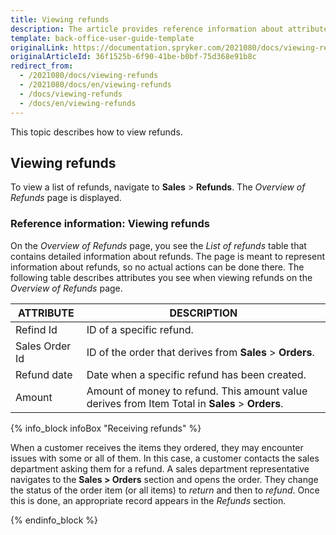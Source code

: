 ```yaml
---
title: Viewing refunds
description: The article provides reference information about attributes Back Office users see when viewing the list of refunds.
template: back-office-user-guide-template
originalLink: https://documentation.spryker.com/2021080/docs/viewing-refunds
originalArticleId: 36f1525b-6f90-41be-b0bf-75d368e91b8c
redirect_from:
  - /2021080/docs/viewing-refunds
  - /2021080/docs/en/viewing-refunds
  - /docs/viewing-refunds
  - /docs/en/viewing-refunds
---
```


This topic describes how to view refunds. 

## Viewing refunds

To view a list of refunds, navigate to **Sales** > **Refunds**. The *Overview of Refunds* page is displayed. 


### Reference information: Viewing refunds

On the *Overview of Refunds* page, you see the *List of refunds* table that contains detailed information about refunds. The page is meant to represent  information about refunds, so no actual actions can be done there.
The following table describes attributes you see when viewing refunds on the *Overview of Refunds* page.

| ATTRIBUTE | DESCRIPTION  |
| --- | --- |
| Refind Id| ID of a specific refund. |
|Sales Order Id  | ID of the order that derives from **Sales** > **Orders**. |
| Refund date | Date when a specific refund has been created.|
| Amount | Amount of money to refund. This amount value derives from Item Total in **Sales** > **Orders**.|

{% info_block infoBox "Receiving refunds" %}

When a customer receives the items they ordered, they may encounter issues with some or all of them. In this case, a customer contacts the sales department asking them for a refund. A sales department representative navigates to the **Sales > Orders** section and opens the order. They change the status of the order item (or all items) to *return* and then to *refund*. Once this is done, an appropriate record appears in the *Refunds* section.

{% endinfo_block %}

